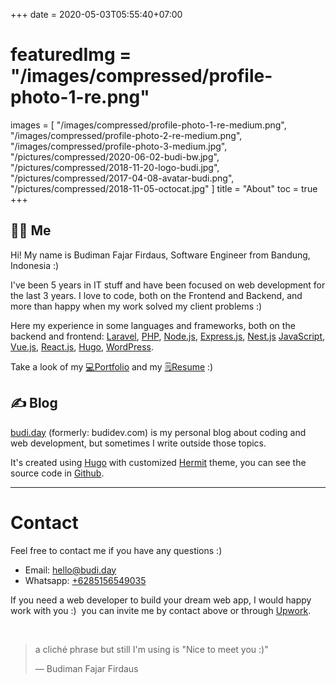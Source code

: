 +++
date = 2020-05-03T05:55:40+07:00
# featuredImg = "/images/compressed/profile-photo-1-re.png"
images = [
  "/images/compressed/profile-photo-1-re-medium.png",
  "/images/compressed/profile-photo-2-re-medium.png",
  "/images/compressed/profile-photo-3-medium.jpg",
  "/pictures/compressed/2020-06-02-budi-bw.jpg",
  "/pictures/compressed/2018-11-20-logo-budi.jpg",
  "/pictures/compressed/2017-04-08-avatar-budi.png",
  "/pictures/compressed/2018-11-05-octocat.jpg"
]
title = "About"
toc = true
+++

## 👨‍💻 Me

Hi! My name is Budiman Fajar Firdaus, Software Engineer from Bandung, Indonesia :)

I've been 5 years in IT stuff and have been focused on web development for the last 3 years. I love to code, both on the Frontend and Backend, and more than happy when my work solved my client problems :)

Here my experience in some languages and frameworks, both on the backend and frontend: [Laravel](https://laravel.com/ 'Laravel'), [PHP](https://www.php.net/ 'PHP'), [Node.js](https://nodejs.org/ 'Node.js'), [Express.js](http://expressjs.com/ 'Express.js'), [Nest.js](https://nestjs.com/) [JavaScript](https://developer.mozilla.org/en-US/docs/Web/JavaScript 'JavaScript'), [Vue.js](https://vuejs.org/ 'Vue.js'), [React.js](https://react.dev/), [Hugo](https://gohugo.io 'Hugo'), [WordPress](https://wordpress.org 'WordPress').

Take a look of my [💻Portfolio](/dev/ "Budiman's Portfolio") and my [🗒️Resume](/etc/cv-resume-budiman-fajar-firdaus "Budiman's Resume") :)

## ✍️ Blog

[budi.day](/ 'budi.day') (formerly: budidev.com) is my personal blog about coding and web development, but sometimes I write outside those topics.

It's created using [Hugo](https://gohugo.io 'Hugo') with customized [Hermit](https://themes.gohugo.io/hermit 'Hugo Hermit theme') theme, you can see the source code in [Github](https://github.com/budimanfajarf/blog 'Github Blog Budiman Fajar Firdaus').

---

# Contact

Feel free to contact me if you have any questions :)

- Email: [hello@budi.day](mailto:hello@budi.day 'Email Budiman Fajar Firdaus')
- Whatsapp: [+6285156549035](https://wa.me/6285156549035 'Whatsapp Budiman Fajar Firdaus')

If you need a web developer to build your dream web app, I would happy work with you :)&nbsp; you can invite me by contact above or through [Upwork](https://www.upwork.com/freelancers/~01b8d55d6a5a8f1077/ 'Upwork Budiman Fajar Firdaus').

‎

> a cliché phrase but still I'm using is "Nice to meet you :)"
>
> — Budiman Fajar Firdaus

‎
